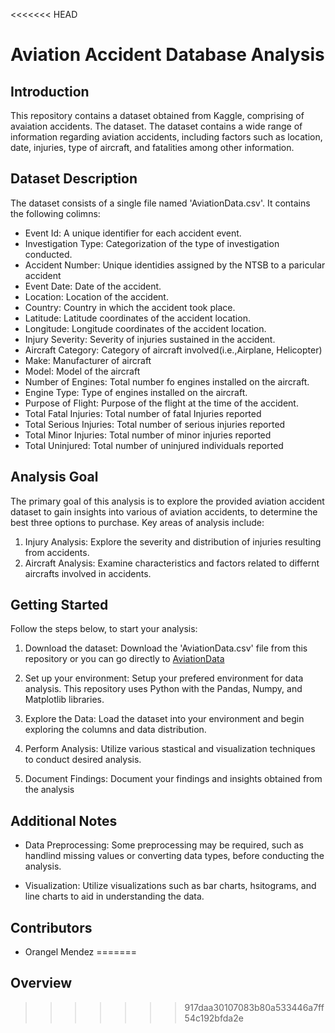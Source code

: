 <<<<<<< HEAD
# Aviation Accident Database Analysis

## Introduction  

This repository contains a dataset obtained from Kaggle, comprising of avaiation accidents. The dataset. The dataset contains a wide range of information regarding aviation accidents, including factors such as location, date, injuries, type of aircraft, and fatalities among other information.

## Dataset Description

The dataset consists of a single file named 'AviationData.csv'. It contains the following colimns:

* Event Id: A unique identifier for each accident event.
* Investigation Type: Categorization of the type of investigation conducted.
* Accident Number: Unique identidies assigned by the NTSB to a paricular accident
* Event Date: Date of the accident.
* Location: Location of the accident.
* Country: Country in which the accident took place.
* Latitude: Latitude coordinates of the accident location.
* Longitude: Longitude coordinates of the accident location.
* Injury Severity: Severity of injuries sustained in the accident.
* Aircraft Category: Category of aircraft involved(i.e.,Airplane, Helicopter)
* Make: Manufacturer of aircraft
* Model: Model of the aircraft
* Number of Engines: Total number fo engines installed on the aircraft.
* Engine Type: Type of engines installed on the aircraft.
* Purpose of Flight: Purpose of the flight at the time of the accident.
* Total Fatal Injuries: Total number of fatal Injuries reported
* Total Serious Injuries: Total number of serious injuries reported
* Total Minor Injuries: Total number of minor injuries reported
* Total Uninjured: Total number of uninjured individuals reported

## Analysis Goal

The primary goal of this analysis is to explore the provided aviation accident dataset to gain insights into various of aviation accidents, to determine the best three options to purchase. Key areas of analysis include:

1. Injury Analysis: Explore the severity and distribution of injuries resulting from accidents.
2. Aircraft Analysis: Examine characteristics and factors related to differnt aircrafts involved in accidents.

## Getting Started

Follow the steps below, to start your analysis:

1. Download the dataset: Download the 'AviationData.csv' file from this repository or you can go directly to [AviationData](https://www.kaggle.com/datasets/khsamaha/aviation-accident-database-synopses)

2. Set up your environment: Setup your prefered environment for data analysis. This repository uses Python with the Pandas, Numpy, and Matplotlib libraries.

3. Explore the Data: Load the dataset into your environment and begin exploring the columns and data distribution.

4. Perform Analysis: Utilize various stastical and visualization techniques to conduct desired analysis.

5. Document Findings: Document your findings and insights obtained from the analysis

## Additional Notes

* Data Preprocessing: Some preprocessing may be required, such as handlind missing values or converting data types, before conducting the analysis.

* Visualization: Utilize visualizations such as bar charts, hsitograms, and line charts to aid in understanding the data.

## Contributors

* Orangel Mendez
=======
## Overview
>>>>>>> 917daa30107083b80a533446a7ff54c192bfda2e
